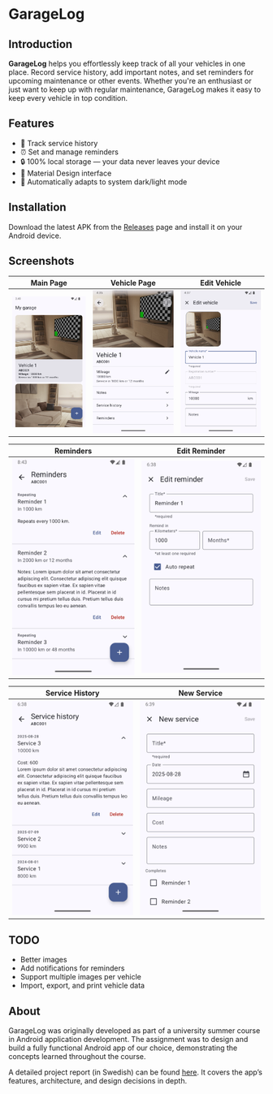 # GarageLog

## Introduction

**GarageLog** helps you effortlessly keep track of all your vehicles in one
place. Record service history, add important notes, and set reminders for
upcoming maintenance or other events. Whether you're an enthusiast or just want
to keep up with regular maintenance, GarageLog makes it easy to keep every
vehicle in top condition.

## Features

- 🧰 Track service history  
- ⏰ Set and manage reminders  
- 🔒 100% local storage — your data never leaves your device  
- 🎨 Material Design interface  
- 🌙 Automatically adapts to system dark/light mode  

## Installation

Download the latest APK from the
[Releases](https://github.com/jonwin1/GarageLog/releases) page and install it on
your Android device.

## Screenshots

| Main Page | Vehicle Page | Edit Vehicle |
|------------|---------------|---------------|
| ![Main page of the application, showing a list of vehicles.](./images/garage.png) | ![Vehicle page showing information and quick actions.](./images/vehicle.png) | ![Edit vehicle page.](./images/edit_vehicle.png) |

| Reminders | Edit Reminder |
|-----------|---------------|
| ![Reminders page showing a list of reminders.](./images/reminders.png) | ![Edit reminder page.](./images/edit_reminder.png) |



| Service History | New Service |
|-----------------|-------------|
| ![Service history page for a vehicle.](./images/service_history.png) | ![New service entry page.](./images/new_service.png) |

## TODO

- Better images  
- Add notifications for reminders  
- Support multiple images per vehicle  
- Import, export, and print vehicle data  

## About

GarageLog was originally developed as part of a university summer course in
Android application development. The assignment was to design and build a fully
functional Android app of our choice, demonstrating the concepts learned
throughout the course.

A detailed project report (in Swedish) can be found [here](./rapport.pdf). It
covers the app’s features, architecture, and design decisions in depth.

